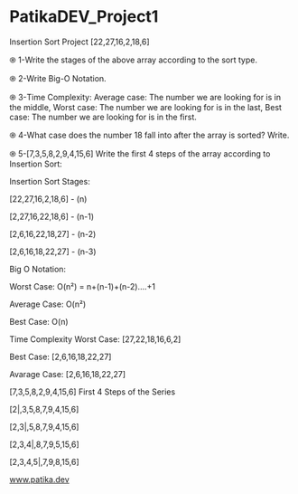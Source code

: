 # PatikaDEV_Project1
Insertion Sort Project [22,27,16,2,18,6]

֎ 1-Write the stages of the above array according to the sort type.

֎ 2-Write Big-O Notation.

֎ 3-Time Complexity: Average case: The number we are looking for is in the middle, Worst case: The number we are looking for is in the last, Best case: The number we are looking for is in the first.

֎ 4-What case does the number 18 fall into after the array is sorted? Write.

֎ 5-[7,3,5,8,2,9,4,15,6] Write the first 4 steps of the array according to Insertion Sort:

Insertion Sort Stages:

[22,27,16,2,18,6] - (n)

[2,27,16,22,18,6] - (n-1)

[2,6,16,22,18,27] - (n-2)

[2,6,16,18,22,27] - (n-3)

Big O Notation:

Worst Case: O(n²) = n+(n-1)+(n-2)....+1

Average Case: O(n²)

Best Case: O(n)

Time Complexity Worst Case: [27,22,18,16,6,2]

Best Case: [2,6,16,18,22,27]

Avarage Case: [2,6,16,18,22,27]

[7,3,5,8,2,9,4,15,6] First 4 Steps of the Series

[2|,3,5,8,7,9,4,15,6]

[2,3|,5,8,7,9,4,15,6]

[2,3,4|,8,7,9,5,15,6]

[2,3,4,5|,7,9,8,15,6]

www.patika.dev
